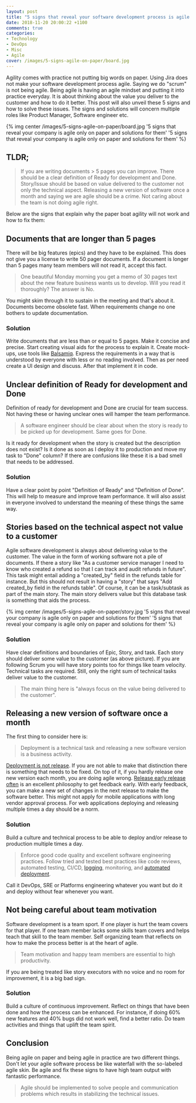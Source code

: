 ```yaml
---
layout: post
title: "5 signs that reveal your software development process is agile only on paper and solutions for them"
date: 2018-11-20 20:00:22 +1100
comments: true
categories: 
- Technology
- DevOps
- Misc 
- Agile
cover: /images/5-signs-agile-on-paper/board.jpg
---
```


Agility comes with practice not putting big words on paper. Using Jira does not make your software development process agile. Saying we do "scrum" is not being agile. Being agile is having an agile mindset and putting it into practice everyday. It is about thinking about the value you deliver to the customer and how to do it better.  This post will also unveil these 5 signs and how to solve these issues. The signs and solutions will concern multiple roles like Product Manager, Software engineer etc.

{% img center /images/5-signs-agile-on-paper/board.jpg '5 signs that reveal your company is agile only on paper and solutions for them' '5 signs that reveal your company is agile only on paper and solutions for them' %}
<!-- more -->

## TLDR;

> If you are writing documents > 5 pages you can improve. There should be a clear definition of Ready for development and Done. Story/Issue should be based on value delivered to the customer not only the technical aspect. Releasing a new version of software once a month and saying we are agile should be a crime. Not caring about the team is not doing agile right.

Below are the signs that explain why the paper boat agility will not work and how to fix them:

## Documents that are longer than 5 pages

There will be big features (epics) and they have to be explained. This does not give you a license to write 50 pager documents. If a document is longer than 5 pages many team members will not read it, accept this fact. 
> One beautiful Monday morning you get a memo of 30 pages text about the new feature business wants us to develop. Will you read it thoroughly? The answer is No. 

You might skim through it to sustain in the meeting and that's about it. Documents become obsolete fast. When requirements change no one bothers to update documentation. 

### Solution

 Write documents that are less than or equal to 5 pages. Make it concise and precise. Start creating visual aids for the process to explain it. Create mock-ups, use tools like [Balsamiq](https://balsamiq.com/). Express the requirements in a way that is understood by everyone with less or no reading involved. Then as per need create a UI design and discuss. After that implement it in code.

## Unclear definition of Ready for development and Done

Definition of ready for development and Done are crucial for team success. Not having these or having unclear ones will hamper the team performance. 

> A software engineer should be clear about when the story is ready to be picked up for development. Same goes for Done. 

Is it ready for development when the story is created but the description does not exist? Is it done as soon as I deploy it to production and move my task to "Done" column? If there are confusions like these it is a bad smell that needs to be addressed.

### Solution

Have a clear point by point "Definition of Ready" and "Definition of Done". This will help to measure and improve team performance. It will also assist in everyone involved to understand the meaning of these things the same way.

##  Stories based on the technical aspect not value to a customer

Agile software development is always about delivering value to the customer. The value in the form of working software not a pile of documents. If there a story like "As a customer service manager I need to know who created a refund so that I can track and audit refunds in future". This task might entail adding a "created_by" field in the refunds table for instance. But this should not result in having a "story" that says "Add created_by field in the refunds table". Of course, it can be a task/subtask as part of the main story. The main story delivers value but this database task is something that aids the process.

{% img center /images/5-signs-agile-on-paper/story.jpg '5 signs that reveal your company is agile only on paper and solutions for them' '5 signs that reveal your company is agile only on paper and solutions for them' %}

### Solution

Have clear definitions and boundaries of Epic, Story, and task.  Each story should deliver some value to the customer (as above picture).  If you are following Scrum you will have story points too for things like team velocity. Technical tasks are required. Still, only the right sum of technical tasks deliver value to the customer.

> The main thing here is "always focus on the value being delivered to the customer".

## Releasing a new version of software once a month

The first thing to consider here is:

> Deployment is a technical task and releasing a new software version is a business activity.

[Deployment is not release](https://geshan.com.np/blog/2018/10/deployment-is-not-release/). If you are not able to make that distinction there is something that needs to be fixed. On top of it, if you hardly release one new version each month, you are doing agile wrong.  [Release early release often](https://en.wikipedia.org/wiki/Release_early,_release_often) is an excellent philosophy to get feedback early. With early feedback, you can make a new set of changes in the next release to make the software better. This might not apply for mobile applications with long vendor approval process. For web applications deploying and releasing multiple times a day should be a norm. 

### Solution

Build a culture and technical process to be able to deploy and/or release to production multiple times a day. 

> Enforce good code quality and excellent software engineering practices. Follow tried and tested best practices like code reviews, automated testing, CI/CD, [logging](https://geshan.com.np/blog/2015/08/importance-of-logging-in-your-applications/), monitoring, and [automated deployment](https://geshan.com.np/blog/2015/08/the-best-automated-deployment-tool-the-one-that-fits-your-needs/).

Call it DevOps, SRE or Platforms engineering whatever you want but do it and deploy without fear whenever you want.

## Not being careful about team motivation

Software development is a team sport. If one player is hurt the team covers for that player. If one team member lacks some skills team covers and helps teach that skill to the team member. Self organizing team that reflects on how to make the process better is at the heart of agile. 

> Team motivation and happy team members are essential to high productivity. 

If you are being treated like story executors with no voice and no room for improvement, it is a big bad sign. 

### Solution

Build a culture of continuous improvement. Reflect on things that have been done and how the process can be enhanced. For instance, if doing 60% new features and 40% bugs did not work well, find a better ratio. Do team activities and things that uplift the team spirit.

## Conclusion

Being agile on paper and being agile in practice are two different things. Don't let your agile software process be like waterfall with the so-labeled agile skin. Be agile and fix these signs to have high team output with fantastic performance. 

> Agile should be implemented to solve people and communication problems which results in stabilizing the technical issues.
